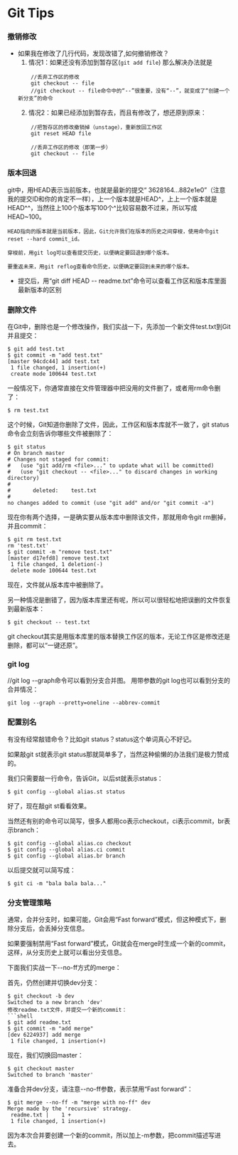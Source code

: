 Git Tips
===

### 撤销修改
* 如果我在修改了几行代码，发现改错了,如何撤销修改？
    1. 情况1：如果还没有添加到暂存区(`git add file`)
    那么解决办法就是
    ```shell
        //丢弃工作区的修改
        git checkout -- file
        //git checkout -- file命令中的“--”很重要，没有“--”，就变成了“创建一个新分支”的命令
    ```
    2. 情况2：如果已经添加到暂存去，而且有修改了，想还原到原来：
    ```shell
        //把暂存区的修改撤销掉（unstage），重新放回工作区
        git reset HEAD file
        
        //丢弃工作区的修改（即第一步）
        git checkout -- file
    ```
    
### 版本回退
git中，用HEAD表示当前版本，也就是最新的提交“ 3628164...882e1e0”（注意我的提交ID和你的肯定不一样），上一个版本就是HEAD^，上上一个版本就是HEAD^^，当然往上100个版本写100个^比较容易数不过来，所以写成HEAD~100。



    HEAD指向的版本就是当前版本，因此，Git允许我们在版本的历史之间穿梭，使用命令git reset --hard commit_id。

    穿梭前，用git log可以查看提交历史，以便确定要回退到哪个版本。

    要重返未来，用git reflog查看命令历史，以便确定要回到未来的哪个版本。


* 提交后，用“git diff HEAD -- readme.txt”命令可以查看工作区和版本库里面最新版本的区别

### 删除文件

在Git中，删除也是一个修改操作，我们实战一下，先添加一个新文件test.txt到Git并且提交：
```shell
$ git add test.txt
$ git commit -m "add test.txt"
[master 94cdc44] add test.txt
 1 file changed, 1 insertion(+)
 create mode 100644 test.txt
```
一般情况下，你通常直接在文件管理器中把没用的文件删了，或者用rm命令删了：
```shell
$ rm test.txt
```
这个时候，Git知道你删除了文件，因此，工作区和版本库就不一致了，git status命令会立刻告诉你哪些文件被删除了：
```shell
$ git status
# On branch master
# Changes not staged for commit:
#   (use "git add/rm <file>..." to update what will be committed)
#   (use "git checkout -- <file>..." to discard changes in working directory)
#
#       deleted:    test.txt
#
no changes added to commit (use "git add" and/or "git commit -a")
```
现在你有两个选择，一是确实要从版本库中删除该文件，那就用命令git rm删掉，并且commit：
```shell
$ git rm test.txt
rm 'test.txt'
$ git commit -m "remove test.txt"
[master d17efd8] remove test.txt
 1 file changed, 1 deletion(-)
 delete mode 100644 test.txt
```
现在，文件就从版本库中被删除了。

另一种情况是删错了，因为版本库里还有呢，所以可以很轻松地把误删的文件恢复到最新版本：
```shell
$ git checkout -- test.txt
```
git checkout其实是用版本库里的版本替换工作区的版本，无论工作区是修改还是删除，都可以“一键还原”。

### git log
//git log --graph命令可以看到分支合并图。
用带参数的git log也可以看到分支的合并情况：
```shell
git log --graph --pretty=oneline --abbrev-commit
```

### 配置别名

有没有经常敲错命令？比如git status？status这个单词真心不好记。

如果敲git st就表示git status那就简单多了，当然这种偷懒的办法我们是极力赞成的。

我们只需要敲一行命令，告诉Git，以后st就表示status：
```shell
$ git config --global alias.st status
```
好了，现在敲git st看看效果。

当然还有别的命令可以简写，很多人都用co表示checkout，ci表示commit，br表示branch：
```shell
$ git config --global alias.co checkout
$ git config --global alias.ci commit
$ git config --global alias.br branch
```
以后提交就可以简写成：
```shell
$ git ci -m "bala bala bala..."
```

### 分支管理策略
通常，合并分支时，如果可能，Git会用“Fast forward”模式，但这种模式下，删除分支后，会丢掉分支信息。

如果要强制禁用“Fast forward”模式，Git就会在merge时生成一个新的commit，这样，从分支历史上就可以看出分支信息。

下面我们实战一下--no-ff方式的merge： 

首先，仍然创建并切换dev分支：
```shell
$ git checkout -b dev
Switched to a new branch 'dev'
修改readme.txt文件，并提交一个新的commit：
```shell
$ git add readme.txt 
$ git commit -m "add merge"
[dev 6224937] add merge
 1 file changed, 1 insertion(+)
```
现在，我们切换回master：
```shell
$ git checkout master
Switched to branch 'master'
```
准备合并dev分支，请注意--no-ff参数，表示禁用“Fast forward”：
```shell
$ git merge --no-ff -m "merge with no-ff" dev
Merge made by the 'recursive' strategy.
 readme.txt |    1 +
 1 file changed, 1 insertion(+)
```
因为本次合并要创建一个新的commit，所以加上-m参数，把commit描述写进去。
 










